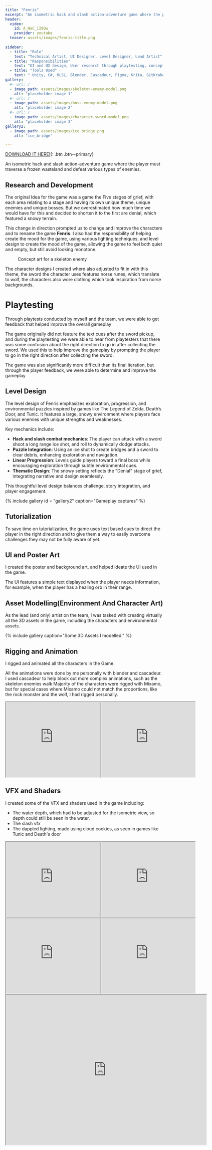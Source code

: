 ```yaml
---
title: "Fenris"
excerpt: "An isometric hack and slash action-adventure game where the player must traverse a frozen wasteland and defeat various types of enemies."
header:
  video:
    id: A_HaC_iI9Qw
    provider: youtube
  teaser: assets/images/fenris-title.png
  
sidebar:
  - title: "Role"
    text: "Technical Artist, UI Designer, Level Designer, Lead Artist"
  - title: "Responsibilities"
    text: "UI and UX design, User research through playtesting, concept art, 3D assets and Animations, ideation and creation of VFX, Rigging characters etc."
  - title: "Tools Used"
    text: " Unity, C#, HLSL, Blender, Cascadeur, Figma, Krita, GitKraken, Gitbash, Github Desktop, Visual Studio, Jetbrains rider, Asana"#please add project management tool
gallery:
  #- url: /
  - image_path: assets/images/skeleton-enemy-model.png
    alt: "placeholder image 1"
  #- url: /
  - image_path: assets/images/boss-enemy-model.png
    alt: "placeholder image 2"
  #- url: /
  - image_path: assets/images/character-sword-model.png
    alt: "placeholder image 3"
gallery2:
  - image_path: assets/images/ice_bridge.png
    alt: "ice_bridge"

---
```

[DOWNLOAD IT HERE!](https://dezrts.itch.io/fenris){: .btn .btn--primary}

An isometric hack and slash action-adventure game where the player must traverse a frozen wasteland and defeat various types of enemies.

## Research and Development

The original Idea for the game was a game the Five stages of grief, with each area relating to a stage and having its own unique theme, unique enemies and unique bosses. But we overestimated how much time we would have for this and decided to shorten it to the first are denial, which featured a snowy terrain.

This change in direction prompted us to change and improve the characters and to rename the game **Fenris**.
I also had the responsibility of helping create the mood for the game, using various lighting techniques, and level design to create the mood of the game, allowing the game to feel both quiet and empty, but still avoid looking monotone.
<figure class="align-right">
<img src="{{ site.url }}{{ site.baseurl }}/assets/images/skeleton-enemy-concept.png" alt="">
  <figcaption>Concept art for a skeleton enemy</figcaption>
</figure>
The character designs I created where also adjusted to fit in with this theme, the sword the character uses features norse runes, which translate to wolf, the characters also wore clothing which took inspiration from norse backgrounds.
<!--The game also takes heavy influence from games like Legends of Zelda, Death's Door, and Tunic-->

# Playtesting

Through playtests conducted by myself and the team, we were able to get feedback that helped improve the overall gameplay

The game originally did not feature the text cues after the sword pickup, and during the playtesting we were able to hear from playtesters that there was some confusion about the right direction to go in after collecting the sword. We used this to help improve the gameplay by prompting the player to go in the right direction after collecting the sword.

The game was also significantly more difficult than its final iteration, but through the player feedback, we were able to determine and improve the gameplay 




## Level Design

The level design of Fenris emphasizes exploration, progression, and environmental puzzles inspired by games like The Legend of Zelda, Death’s Door, and Tunic. It features a large, snowy environment where players face various enemies with unique strengths and weaknesses. 

Key mechanics include:

* **Hack and slash combat mechanics**: The player can attack with a sword shoot a long range ice shot, and roll to dynamically dodge attacks.
* **Puzzle Integration**: Using an ice shot to create bridges and a sword to clear debris, enhancing exploration and navigation.
* **Linear Progression**: Levels guide players toward a final boss while encouraging exploration through subtle environmental cues.
* **Thematic Design**: The snowy setting reflects the "Denial" stage of grief, integrating narrative and design seamlessly.

This thoughtful level design balances challenge, story integration, and player engagement.

{% include gallery id = "gallery2" caption="Gameplay captures" %}

## Tutorialization

To save time on tutorialization, the game uses text based cues to direct the player in the right direction and to give them a way to easily overcome challenges they may not be fully aware of yet.


## UI and Poster Art

I created the poster and background art, and helped ideate the UI used in the game.

The UI features a simple text displayed when the player needs information, for example, when the player has a healing orb in their range.

## Asset Modelling(Environment And Character Art)

As the lead (and only) artist on the team, I was tasked with creating virtually all the 3D assets in the game, including the characters and environmental assets.

{% include gallery caption="Some 3D Assets I modelled." %}

## Rigging and Animation

I rigged and animated all the characters in the Game.

All the animations were done by me personally with blender and cascadeur. I used cascadeur to help block out more complex animations, such as the skeleton enemies walk
Majority of the characters were rigged with Mixamo, but for special cases where Mixamo could not match the proportions, like the rock monster and the wolf, I had rigged personally.

<div style="display: flex; justify-content: space-between;">
  <iframe src="https://drive.google.com/file/d/18eREtWtLDXI1qvew9EnOkglgi1DDirOQ/preview" width="200%" height="240" allow="autoplay"></iframe>
  <iframe src="https://drive.google.com/file/d/1d2ih3Co7Kx2URPSQtF9JcEfXJIYGiD5p/preview" width="200%" height="240" allow="autoplay"></iframe>
</div>

## VFX and Shaders

I created some of the VFX and shaders used in the game including:

* The water depth, which had to be adjusted for the isometric view, so depth could still be seen in the water.
* The slash vfx
* The dappled lighting, made using cloud cookies, as seen in games like Tunic and Death's door

<div style="display: flex; justify-content: space-between;">
  <iframe src="https://drive.google.com/file/d/11NUaRDnglhB44KkTzfWWIbDYVbY3HRdm/preview" width="200%" height="240" allow="autoplay"></iframe>
  <iframe src="https://drive.google.com/file/d/10BchQBqbshbvzYG__4-1Ww5-Dl_TBYf2/preview" width="200%" height="240" allow="autoplay"></iframe>
</div>
<div style="display: flex; justify-content: space-between;">
    <iframe src="https://drive.google.com/file/d/1ZjbGBvXADU6nvnhvYT6JUOucsYNs5rRP/preview" width="200%" height="240" allow="autoplay"></iframe>
    <iframe src="https://drive.google.com/file/d/1UasAifRMueZwevoGGhIyOhyB7UspmsKS/preview" width="200%" height="240" allow="autoplay"></iframe> 
</div>
<iframe src="https://drive.google.com/file/d/1NZH6Hpus3sazNLeHeCoctvtn4k-W7Ulq/preview" width="640" height="480" allow="autoplay"></iframe>